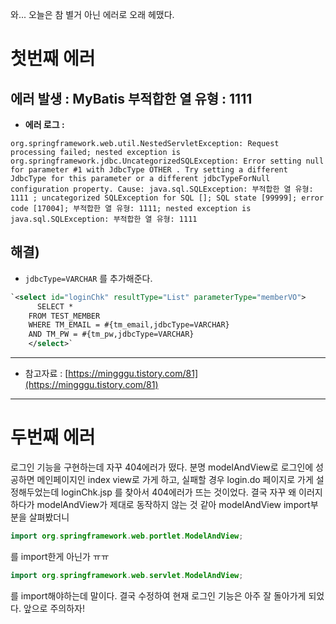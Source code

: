 와... 오늘은 참 별거 아닌 에러로 오래 헤맸다.


# 첫번째 에러  
  
  


## 에러 발생 : **MyBatis 부적합한 열 유형 : 1111**

- **에러 로그 :**

`org.springframework.web.util.NestedServletException: Request processing failed; nested exception is org.springframework.jdbc.UncategorizedSQLException: Error setting null for parameter #1 with JdbcType OTHER . Try setting a different JdbcType for this parameter or a different jdbcTypeForNull configuration property. Cause: java.sql.SQLException: 부적합한 열 유형: 1111 ; uncategorized SQLException for SQL []; SQL state [99999]; error code [17004]; 부적합한 열 유형: 1111; nested exception is java.sql.SQLException: 부적합한 열 유형: 1111
`

## 해결)

- `jdbcType=VARCHAR` 를 추가해준다.

```xml
`<select id="loginChk" resultType="List" parameterType="memberVO">
	  SELECT * 
    FROM TEST_MEMBER 
    WHERE TM_EMAIL = #{tm_email,jdbcType=VARCHAR} 
    AND TM_PW = #{tm_pw,jdbcType=VARCHAR}
	</select>`
```

---

- 참고자료 : [https://mingggu.tistory.com/81](https://mingggu.tistory.com/81)


  
    
---------------


  
    
  # 두번째 에러
  
  로그인 기능을 구현하는데 자꾸 404에러가 떴다. 분명 modelAndView로 로그인에 성공하면 메인페이지인 index view로 가게 하고, 실패할 경우 login.do 페이지로 가게 설정해두었는데
  loginChk.jsp 를 찾아서 404에러가 뜨는 것이었다. 
 결국 자꾸 왜 이러지 하다가 modelAndView가 제대로 동작하지 않는 것 같아 modelAndView import부분을 살펴봤더니
 
 ```java
 import org.springframework.web.portlet.ModelAndView;
 ```
를 import한게 아닌가 ㅠㅠ

```java
import org.springframework.web.servlet.ModelAndView;
```
를 import해야하는데 말이다.
결국 수정하여 현재 로그인 기능은 아주 잘 돌아가게 되었다. 앞으로 주의하자!
